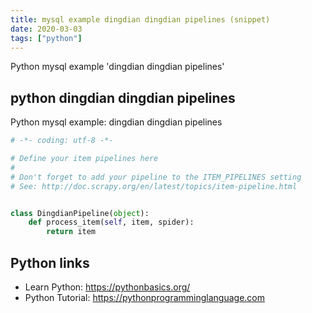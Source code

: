 ```yaml
---
title: mysql example dingdian dingdian pipelines (snippet)
date: 2020-03-03
tags: ["python"]
---
```

Python mysql example 'dingdian dingdian pipelines'


## python dingdian dingdian pipelines

Python mysql example: dingdian dingdian pipelines

```python
# -*- coding: utf-8 -*-

# Define your item pipelines here
#
# Don't forget to add your pipeline to the ITEM_PIPELINES setting
# See: http://doc.scrapy.org/en/latest/topics/item-pipeline.html


class DingdianPipeline(object):
    def process_item(self, item, spider):
        return item


```

## Python links

- Learn Python: https://pythonbasics.org/
- Python Tutorial: https://pythonprogramminglanguage.com

